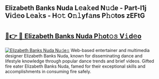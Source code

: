 ## Elizabeth Banks Nuda L𝚎a𝚔ed N𝚞𝚍e - Part-l1j Vi𝚍𝚎o L𝚎a𝚔s - H𝚘𝚝 O𝚗𝚕yf𝚊ns P𝚑𝚘tos zEFtG

# <h2><a href="http://kfdb43r.oniu.top/?m=Elizabeth+Banks+Nuda">🔗👉 🔴 Elizabeth Banks Nuda P𝚑ot𝚘𝚜 V𝚒d𝚎o</a></h2>

[![Elizabeth Banks Nuda Nu𝚍e𝚜](https://i.imgur.com/0qMVB7G.gif)](http://kfdb43r.oniu.top/?m=Elizabeth+Banks+Nuda)
Web-based entertainer and multimedia designer Elizabeth Banks Nuda, known for disseminating dance and lifestyle knowledge through popular dance trends and brief videos. Gifted fire eater Elizabeth Banks Nuda, famed for their exceptional skills and accomplishments in consuming fire safely.  
